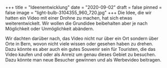 +++
title = "Ideenentwicklung"
date = "2020-09-02"
draft = false
pinned = false
image = "light-bulb-3104355_960_720.jpg"
+++
Die Idee, die wir hatten ein Video mit einer Drohne zu machen, hat sich etwas weiterentwickelt. Wir wollen die Grundidee beibehalten aber je nach Möglichkeit oder Unmöglichkeit abändern. 

Wir dachten darüber nach, das Video nicht nur über ein Ort sondern über Orte in Bern, wovon nicht viele wissen oder gesehen haben zu drehen. Dazu könnte es aber auch ein gutes Souvenir sein für Touristen, die das Video kaufen und oder als Anreiz um genau dieses Gebiet zu besuchen. Dazu könnte man neue Besucher gewinnen und als Werbevideo beitragen.